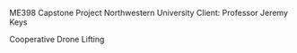 ME398 Capstone Project
Northwestern University
Client: Professor Jeremy Keys

Cooperative Drone Lifting
